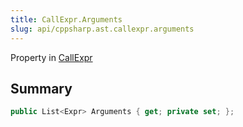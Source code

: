 ```yaml
---
title: CallExpr.Arguments
slug: api/cppsharp.ast.callexpr.arguments
---
```

Property in [CallExpr](/api/cppsharp/ast/callexpr)

## Summary



```csharp
public List<Expr> Arguments { get; private set; };
```

